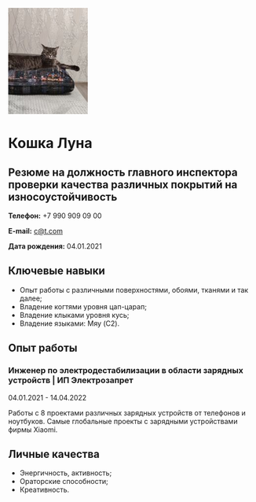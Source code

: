 ![Серьезное фото](/picture/cat2.jpg) <br>

 # **Кошка Луна**
 ## Резюме на должность главного инспектора проверки качества различных покрытий на износоустойчивость

 **Телефон:** +7 990 909 09 00

 **E-mail:** c@t.com

 **Дата рождения:** 04.01.2021


## **Ключевые навыки** 

  * Опыт работы с различными поверхностями, обоями, тканями и так далее;
  * Владение когтями уровня цап-царап;
  * Владение клыками уровня кусь;
  * Владение языками: Мяу (C2).

## **Опыт работы**
### **Инженер по электродестабилизации в области зарядных устройств** | ИП Электрозапрет

04.01.2021 - 14.04.2022

Работы с 8 проектами различных зарядных устройств от телефонов и ноутбуков. Самые глобальные проекты с зарядными устройствами фирмы Xiaomi.

## **Личные качества**

* Энергичность, активность;
* Ораторские способности;
* Креативность.